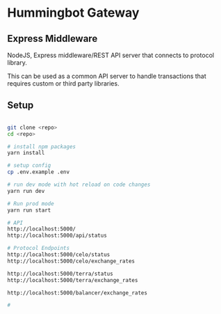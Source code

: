# Hummingbot Gateway

## Express Middleware

NodeJS, Express middleware/REST API server that connects to protocol library. 

This can be used as a common API server to handle transactions that requires custom or third party libraries. 


## Setup

```bash

git clone <repo>
cd <repo>

# install npm packages
yarn install

# setup config
cp .env.example .env

# run dev mode with hot reload on code changes
yarn run dev

# Run prod mode
yarn run start

# API
http://localhost:5000/
http://localhost:5000/api/status

# Protocol Endpoints
http://localhost:5000/celo/status
http://localhost:5000/celo/exchange_rates

http://localhost:5000/terra/status
http://localhost:5000/terra/exchange_rates

http://localhost:5000/balancer/exchange_rates

# 
```

